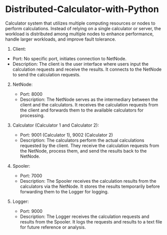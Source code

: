 # Distributed-Calculator-with-Python
 Calculator system that utilizes multiple computing resources or nodes to perform calculations. Instead of relying on a single calculator or server, the workload is distributed among multiple nodes to enhance performance, handle larger workloads, and improve fault tolerance.

 1. Client:
   - Port: No specific port, initiates connection to NetNode.
   - Description: The client is the user interface where users input the calculation requests and receive the results. It connects to the NetNode to send the calculation requests.

2. NetNode:
   - Port: 8000
   - Description: The NetNode serves as the intermediary between the client and the calculators. It receives the calculation requests from the client and forwards them to the available calculators for processing.

3. Calculator (Calculator 1 and Calculator 2):
   - Port: 9001 (Calculator 1), 9002 (Calculator 2)
   - Description: The calculators perform the actual calculations requested by the client. They receive the calculation requests from the NetNode, process them, and send the results back to the NetNode.

4. Spooler:
   - Port: 7000
   - Description: The Spooler receives the calculation results from the calculators via the NetNode. It stores the results temporarily before forwarding them to the Logger for logging.

5. Logger:
   - Port: 9000
   - Description: The Logger receives the calculation requests and results from the Spooler. It logs the requests and results to a text file for future reference or analysis.

